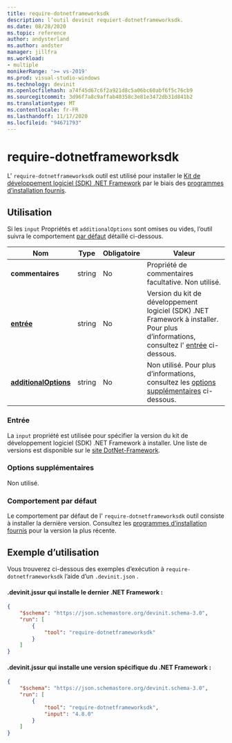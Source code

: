 ```yaml
---
title: require-dotnetframeworksdk
description: l’outil devinit requiert-dotnetframeworksdk.
ms.date: 08/28/2020
ms.topic: reference
author: andysterland
ms.author: andster
manager: jillfra
ms.workload:
- multiple
monikerRange: '>= vs-2019'
ms.prod: visual-studio-windows
ms.technology: devinit
ms.openlocfilehash: a74f45d67c6f2a921d8c5a06bc60abf6f5c76cb9
ms.sourcegitcommit: 3d96f7a8c9affab40358c3e81e3472db31d841b2
ms.translationtype: MT
ms.contentlocale: fr-FR
ms.lasthandoff: 11/17/2020
ms.locfileid: "94671793"
---
```

# <a name="require-dotnetframeworksdk"></a>require-dotnetframeworksdk

L' `require-dotnetframeworksdk` outil est utilisé pour installer le [Kit de développement logiciel (SDK) .NET Framework](https://dotnet.microsoft.com/) par le biais des [programmes d’installation fournis](https://dotnet.microsoft.com/download/visual-studio-sdks).

## <a name="usage"></a>Utilisation

Si les `input` Propriétés et `additionalOptions` sont omises ou vides, l’outil suivra le comportement [par défaut](#default-behavior) détaillé ci-dessous.

| Nom                                             | Type   | Obligatoire  | Valeur                                                                                    |
|--------------------------------------------------|--------|-----------|------------------------------------------------------------------------------------------|
| **commentaires**                                     | string | No        | Propriété de commentaires facultative. Non utilisé.                                                    |
| [**entrée**](#input)                              | string | No        | Version du kit de développement logiciel (SDK) .NET Framework à installer. Pour plus d’informations, consultez l' [entrée](#input) ci-dessous. |
| [**additionalOptions**](#additional-options)     | string | No        | Non utilisé. Pour plus d’informations, consultez les [options supplémentaires](#additional-options) ci-dessous.               |

### <a name="input"></a>Entrée

La `input` propriété est utilisée pour spécifier la version du kit de développement logiciel (SDK) .NET Framework à installer. Une liste de versions est disponible sur le [site DotNet-Framework](https://dotnet.microsoft.com/download/visual-studio-sdks).

### <a name="additional-options"></a>Options supplémentaires

Non utilisé.

### <a name="default-behavior"></a>Comportement par défaut

Le comportement par défaut de l' `require-dotnetframeworksdk` outil consiste à installer la dernière version. Consultez les [programmes d’installation fournis](https://dotnet.microsoft.com/download/visual-studio-sdks) pour la version la plus récente.

## <a name="example-usage"></a>Exemple d’utilisation
Vous trouverez ci-dessous des exemples d’exécution à `require-dotnetframeworksdk` l’aide d’un `.devinit.json` . 

#### <a name="devinitjson-that-will-install-the-latest-net-framework"></a>.devinit.jssur qui installe le dernier .NET Framework :
```json
{
    "$schema": "https://json.schemastore.org/devinit.schema-3.0",
    "run": [
        {
            "tool": "require-dotnetframeworksdk"
        }
    ]
}
```

#### <a name="devinitjson-that-will-install-a-specific-version-of-the-net-framework"></a>.devinit.jssur qui installe une version spécifique du .NET Framework :
```json
{
    "$schema": "https://json.schemastore.org/devinit.schema-3.0",
    "run": [
        {
            "tool": "require-dotnetframeworksdk",
            "input": "4.8.0"
        }
    ]
}
```